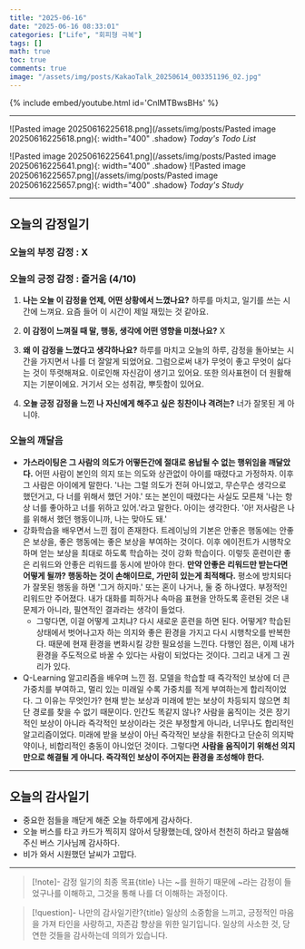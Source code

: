 ```yaml
---
title: "2025-06-16"
date: "2025-06-16 08:33:01"
categories: ["Life", "회피형 극복"]
tags: []
math: true
toc: true
comments: true
image: "/assets/img/posts/KakaoTalk_20250614_003351196_02.jpg"
---
```


{% include embed/youtube.html id='CnlMTBwsBHs' %}



---

![Pasted image 20250616225618.png](/assets/img/posts/Pasted image 20250616225618.png){: width="400" .shadow}
_Today's Todo List_

![Pasted image 20250616225641.png](/assets/img/posts/Pasted image 20250616225641.png){: width="400" .shadow}
![Pasted image 20250616225657.png](/assets/img/posts/Pasted image 20250616225657.png){: width="400" .shadow}
_Today's Study_

---
## 오늘의 감정일기

### 오늘의 부정 감정 : X

### 오늘의 긍정 감정 : 즐거움 (4/10)

1. **나는 오늘 이 감정을 언제, 어떤 상황에서 느꼈나요?**
하루를 마치고, 일기를 쓰는 시간에 느껴요. 요즘 들어 이 시간이 제일 재밌는 것 같아요.

2. **이 감정이 느껴질 때 말, 행동, 생각에 어떤 영향을 미쳤나요?**
X

3. **왜 이 감정을 느꼈다고 생각하나요?**
하루를 마치고 오늘의 하루, 감정을 돌아보는 시간을 가지면서 나를 더 잘알게 되었어요. 그럼으로써 내가 무엇이 좋고 무엇이 싫다는 것이 뚜렷해져요. 이로인해 자신감이 생기고 있어요. 또한 의사표현이 더 원활해지는 기분이에요. 거기서 오는 성취감, 뿌듯함이 있어요.

4. **오늘 긍정 감정을 느낀 나 자신에게 해주고 싶은 칭찬이나 격려는?**
너가 잘못된 게 아니야.

### 오늘의 깨달음

- **가스라이팅은 그 사람의 의도가 어떻든간에 절대로 용납될 수 없는 행위임을 깨달았다.** 어떤 사람이 본인의 의지 또는 의도와 상관없이 아이를 때렸다고 가정하자. 이후 그 사람은 아이에게 말한다. '나는 그럴 의도가 전혀 아니었고, 무슨무슨 생각으로 했던거고, 다 너를 위해서 했던 거야.' 또는 본인이 때렸다는 사실도 모른채 '나는 항상 너를 좋아하고 너를 위하고 있어.'라고 말한다. 아이는 생각한다. '아! 저사람은 나를 위해서 했던 행동이니까, 나는 맞아도 돼.'
- 강화학습을 배우면서 느낀 점이 존재한다. 트레이닝의 기본은 안좋은 행동에는 안좋은 보상을, 좋은 행동에는 좋은 보상을 부여하는 것이다. 이후 에이전트가 시행착오하며 얻는 보상을 최대로 하도록 학습하는 것이 강화 학습이다. 이렇듯 훈련이란 좋은 리워드와 안좋은 리워드를 동시에 받아야 한다. **만약 안좋은 리워드만 받는다면 어떻게 될까? 행동하는 것이 손해이므로, 가만히 있는게 최적해다.** 평소에 방치되다가 잘못된 행동을 하면 '그거 하지마.' 또는 혼이 나거나, 둘 중 하나였다. 부정적인 리워드만 주어졌다. 내가 대화를 피하거나 속마음 표현을 안하도록 훈련된 것은 내 문제가 아니라, 필연적인 결과라는 생각이 들었다.
	- 그렇다면, 이걸 어떻게 고치냐? 다시 새로운 훈련을 하면 된다. 어떻게? 학습된 상태에서 벗어나고자 하는 의지와 좋은 환경을 가지고 다시 시행착오를 반복한다. 때문에 현재 환경을 변화시킬 강한 필요성을 느낀다. 다행인 점은, 이제 내가 환경을 주도적으로 바꿀 수 있다는 사람이 되었다는 것이다. 그리고 내게 그 권리가 있다.
- Q-Learning 알고리즘을 배우며 느낀 점. 모델을 학습할 때 즉각적인 보상에 더 큰 가중치를 부여하고, 멀리 있는 미래일 수록 가중치를 적게 부여하는게 합리적이었다. 그 이유는 무엇인가? 현재 받는 보상과 미래에 받는 보상이 차등되지 않으면 최단 경로를 찾을 수 없기 때문이다. 인간도 똑같지 않나? 사람을 움직이는 것은 장기적인 보상이 아니라 즉각적인 보상이라는 것은 부정할게 아니라, 너무나도 합리적인 알고리즘이었다. 미래에 받을 보상이 아닌 즉각적인 보상을 취한다고 단순히 의지박약이나, 비합리적인 충동이 아니었던 것이다. 그렇다면 **사람을 움직이기 위해선 의지만으로 해결될 게 아니다. 즉각적인 보상이 주어지는 환경을 조성해야 한다.**

---
## 오늘의 감사일기

- 중요한 점들을 깨닫게 해준 오늘 하루에게 감사하다.
- 오늘 버스를 타고 카드가 찍히지 않아서 당황했는데, 앉아서 천천히 하라고 말씀해주신 버스 기사님께 감사하다.
- 비가 와서 시원했던 날씨가 고맙다.

---

> [!note]- 감정 일기의 최종 목표{title}
> 나는 ~를 원하기 때문에 ~라는 감정이 들었구나를 이해하고, 그것을 통해 나를 더 이해하는 과정이다.

> [!question]- 나만의 감사일기란?{title}
> 일상의 소중함을 느끼고, 긍정적인 마음을 가져 타인을 사랑하고, 자존감 향상을 위한 일기입니다. 일상의 사소한 것, 당연한 것들을 감사하는데 의의가 있습니다.